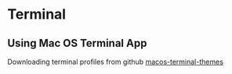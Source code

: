 # Terminal

## Using Mac OS Terminal App

Downloading terminal profiles from github [macos-terminal-themes](https://github.com/lysyi3m/macos-terminal-themes)

